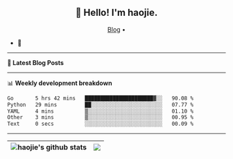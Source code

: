 <h2 align="center">👋 Hello! I'm haojie.</h2>
<p align="center">
  <a href="https://aoyouer.com">Blog</a> •
</p>


- 🔭 


-------

**📝 Latest Blog Posts**


-------

📊 **Weekly development breakdown**
<!--START_SECTION:waka-->

```txt
Go       5 hrs 42 mins   ██████████████████████▓░░   90.08 %
Python   29 mins         ██░░░░░░░░░░░░░░░░░░░░░░░   07.77 %
YAML     4 mins          ▒░░░░░░░░░░░░░░░░░░░░░░░░   01.10 %
Other    3 mins          ▒░░░░░░░░░░░░░░░░░░░░░░░░   00.95 %
Text     0 secs          ░░░░░░░░░░░░░░░░░░░░░░░░░   00.09 %
```

<!--END_SECTION:waka-->

-------



| <img align="center" src="https://github-readme-stats.vercel.app/api?username=haojie06&show_icons=true&theme=graywhite&show_icons=true&count_private=true&include_all_commits=true&hide_border=true" alt="haojie's github stats" /> | <img align="center" src="https://github-readme-stats.vercel.app/api/top-langs/?username=haojie06&layout=compact&theme=graywhite&hide_border=true&hide=css,html" /> |
| ------------- | ------------- |


